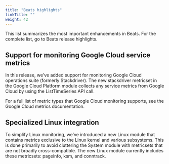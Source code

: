 ```yaml
---
title: "Beats highlights"
linkTitle: ""
weight: 42
---
```


This list summarizes the most important enhancements in Beats. For the complete list, go to Beats release highlights.

## Support for monitoring Google Cloud service metrics

In this release, we’ve added support for monitoring Google Cloud operations suite (formerly Stackdriver). The new stackdriver metricset in the Google Cloud Platform module collects any service metrics from Google Cloud by using the ListTimeSeries API call.

For a full list of metric types that Google Cloud monitoring supports, see the Google Cloud metrics documentation.

## Specialized Linux integration

To simplify Linux monitoring, we’ve introduced a new Linux module that contains metrics exclusive to the Linux kernel and various subsystems. This is done primarily to avoid cluttering the System module with metricsets that are not broadly cross-compatible. The new Linux module currently includes these metricsets: pageinfo, ksm, and conntrack.
